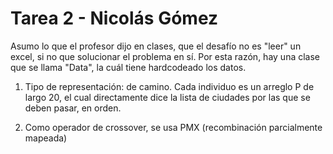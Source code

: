 # Tarea 2 - Nicolás Gómez

Asumo lo que el profesor dijo en clases, que el desafío no es "leer" un excel, si no que solucionar el problema en sí. Por esta razón, hay una clase que se llama "Data", la cuál tiene hardcodeado los datos.

1. Tipo de representación: de camino. Cada individuo es un arreglo P de largo 20, el cual directamente dice la lista de ciudades por las que se deben pasar, en orden.

2. Como operador de crossover, se usa PMX (recombinación parcialmente mapeada)